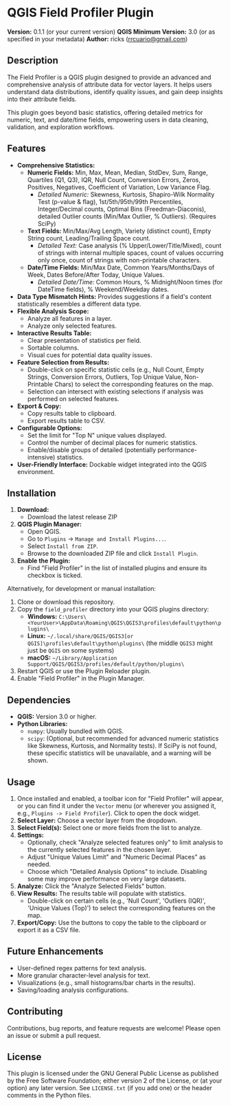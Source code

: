 # QGIS Field Profiler Plugin

**Version:** 0.1.1 (or your current version)
**QGIS Minimum Version:** 3.0 (or as specified in your metadata)
**Author:** ricks (rrcuario@gmail.com)

## Description

The Field Profiler is a QGIS plugin designed to provide an advanced and comprehensive analysis of attribute data for vector layers. It helps users understand data distributions, identify quality issues, and gain deep insights into their attribute fields.

This plugin goes beyond basic statistics, offering detailed metrics for numeric, text, and date/time fields, empowering users in data cleaning, validation, and exploration workflows.

## Features

*   **Comprehensive Statistics:**
    *   **Numeric Fields:** Min, Max, Mean, Median, StdDev, Sum, Range, Quartiles (Q1, Q3), IQR, Null Count, Conversion Errors, Zeros, Positives, Negatives, Coefficient of Variation, Low Variance Flag.
        *   *Detailed Numeric:* Skewness, Kurtosis, Shapiro-Wilk Normality Test (p-value & flag), 1st/5th/95th/99th Percentiles, Integer/Decimal counts, Optimal Bins (Freedman-Diaconis), detailed Outlier counts (Min/Max Outlier, % Outliers). (Requires SciPy)
    *   **Text Fields:** Min/Max/Avg Length, Variety (distinct count), Empty String count, Leading/Trailing Space count.
        *   *Detailed Text:* Case analysis (% Upper/Lower/Title/Mixed), count of strings with internal multiple spaces, count of values occurring only once, count of strings with non-printable characters.
    *   **Date/Time Fields:** Min/Max Date, Common Years/Months/Days of Week, Dates Before/After Today, Unique Values.
        *   *Detailed Date/Time:* Common Hours, % Midnight/Noon times (for DateTime fields), % Weekend/Weekday dates.
*   **Data Type Mismatch Hints:** Provides suggestions if a field's content statistically resembles a different data type.
*   **Flexible Analysis Scope:**
    *   Analyze all features in a layer.
    *   Analyze only selected features.
*   **Interactive Results Table:**
    *   Clear presentation of statistics per field.
    *   Sortable columns.
    *   Visual cues for potential data quality issues.
*   **Feature Selection from Results:**
    *   Double-click on specific statistic cells (e.g., Null Count, Empty Strings, Conversion Errors, Outliers, Top Unique Value, Non-Printable Chars) to select the corresponding features on the map.
    *   Selection can intersect with existing selections if analysis was performed on selected features.
*   **Export & Copy:**
    *   Copy results table to clipboard.
    *   Export results table to CSV.
*   **Configurable Options:**
    *   Set the limit for "Top N" unique values displayed.
    *   Control the number of decimal places for numeric statistics.
    *   Enable/disable groups of detailed (potentially performance-intensive) statistics.
*   **User-Friendly Interface:** Dockable widget integrated into the QGIS environment.

## Installation

1.  **Download:**
    *   Download the latest release ZIP
2.  **QGIS Plugin Manager:**
    *   Open QGIS.
    *   Go to `Plugins` -> `Manage and Install Plugins...`.
    *   Select `Install from ZIP`.
    *   Browse to the downloaded ZIP file and click `Install Plugin`.
3.  **Enable the Plugin:**
    *   Find "Field Profiler" in the list of installed plugins and ensure its checkbox is ticked.

Alternatively, for development or manual installation:
1.  Clone or download this repository.
2.  Copy the `field_profiler` directory into your QGIS plugins directory:
    *   **Windows:** `C:\Users\<YourUser>\AppData\Roaming\QGIS\QGIS3\profiles\default\python\plugins\`
    *   **Linux:** `~/.local/share/QGIS/QGIS3[or QGIS]\profiles\default\python\plugins\` (the middle `QGIS3` might just be `QGIS` on some systems)
    *   **macOS:** `~/Library/Application Support/QGIS/QGIS3/profiles/default/python/plugins\`
3.  Restart QGIS or use the Plugin Reloader plugin.
4.  Enable "Field Profiler" in the Plugin Manager.

## Dependencies

*   **QGIS:** Version 3.0 or higher.
*   **Python Libraries:**
    *   `numpy`: Usually bundled with QGIS.
    *   `scipy`: (Optional, but recommended for advanced numeric statistics like Skewness, Kurtosis, and Normality tests). If SciPy is not found, these specific statistics will be unavailable, and a warning will be shown.

## Usage

1.  Once installed and enabled, a toolbar icon for "Field Profiler" will appear, or you can find it under the `Vector` menu (or wherever you assigned it, e.g., `Plugins -> Field Profiler`). Click to open the dock widget.
2.  **Select Layer:** Choose a vector layer from the dropdown.
3.  **Select Field(s):** Select one or more fields from the list to analyze.
4.  **Settings:**
    *   Optionally, check "Analyze selected features only" to limit analysis to the currently selected features in the chosen layer.
    *   Adjust "Unique Values Limit" and "Numeric Decimal Places" as needed.
    *   Choose which "Detailed Analysis Options" to include. Disabling some may improve performance on very large datasets.
5.  **Analyze:** Click the "Analyze Selected Fields" button.
6.  **View Results:** The results table will populate with statistics.
    *   Double-click on certain cells (e.g., 'Null Count', 'Outliers (IQR)', 'Unique Values (Top)') to select the corresponding features on the map.
7.  **Export/Copy:** Use the buttons to copy the table to the clipboard or export it as a CSV file.

## Future Enhancements

*   User-defined regex patterns for text analysis.
*   More granular character-level analysis for text.
*   Visualizations (e.g., small histograms/bar charts in the results).
*   Saving/loading analysis configurations.

## Contributing

Contributions, bug reports, and feature requests are welcome! Please open an issue or submit a pull request.

## License

This plugin is licensed under the GNU General Public License as published by the Free Software Foundation; either version 2 of the License, or (at your option) any later version. See `LICENSE.txt` (if you add one) or the header comments in the Python files.
